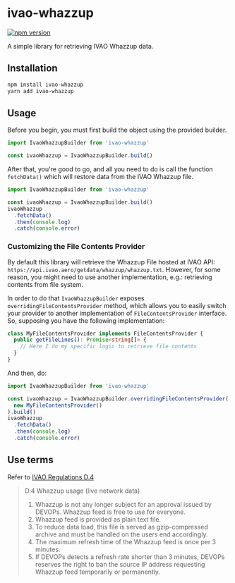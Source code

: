 # ivao-whazzup

[![npm version](https://badge.fury.io/js/ivao-whazzup.svg)](https://badge.fury.io/js/ivao-whazzup)

A simple library for retrieving IVAO Whazzup data.

## Installation

```sh
npm install ivao-whazzup
yarn add ivao-whazzup
```

## Usage

Before you begin, you must first build the object using the provided builder.

```typescript
import IvaoWhazzupBuilder from 'ivao-whazzup'

const ivaoWhazzup = IvaoWhazzupBuilder.build()
```

After that, you're good to go, and all you need to do is call the function `fetchData()` which will restore data from the IVAO Whazzup file.

```typescript
import IvaoWhazzupBuilder from 'ivao-whazzup'

const ivaoWhazzup = IvaoWhazzupBuilder.build()
ivaoWhazzup
  .fetchData()
  .then(console.log)
  .catch(console.error)
```

### Customizing the File Contents Provider

By default this library will retrieve the Whazzup File hosted at IVAO API: `https://api.ivao.aero/getdata/whazzup/whazzup.txt`. However, for some reason, you might need to use another implementation, e.g.: retrieving contents from file system.

In order to do that `IvaoWhazzupBuilder` exposes `overridingFileContentsProvider` method, which allows you to easily switch your provider to another implementation of `FileContentsProvider` interface. So, supposing you have the following implementation:

```typescript
class MyFileContentsProvider implements FileContentsProvider {
  public getFileLines(): Promise<string[]> {
    // Here I do my specific logic to retrieve file contents
  }
}
```

And then, do:

```typescript
import IvaoWhazzupBuilder from 'ivao-whazzup'

const ivaoWhazzup = IvaoWhazzupBuilder.overridingFileContentsProvider(
  new MyFileContentsProvider()
).build()
ivaoWhazzup
  .fetchData()
  .then(console.log)
  .catch(console.error)
```

## Use terms

Refer to [IVAO Regulations D.4](https://doc.ivao.aero/rules2:regulations#devops)

> D.4 Whazzup usage (live network data)
>
> 1. Whazzup is not any longer subject for an approval issued by DEVOPs. Whazzup feed is free to use for everyone.
> 2. Whazzup feed is provided as plain text file.
> 3. To reduce data load, this file is served as gzip-compressed archive and must be handled on the users end accordingly.
> 4. The maximum refresh time of the Whazzup feed is once per 3 minutes.
> 5. If DEVOPs detects a refresh rate shorter than 3 minutes, DEVOPs reserves the right to ban the source IP address requesting Whazzup feed temporarily or permanently.
